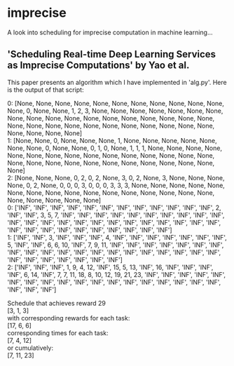 # imprecise
A look into scheduling for imprecise computation in machine learning...


## 'Scheduling Real-time Deep Learning Services as Imprecise Computations' by Yao et al.
This paper presents an algorithm which I have implemented in 'alg.py'. Here is the output of that script:

0: [None, None, None, None, None, None, None, None, None, None, None, None, 0, None, None, 1, 2, 3, None, None, None, None, None, None, None, None, None, None, None, None, None, None, None, None, None, None, None, None, None, None, None, None, None, None, None, None, None, None, None, None, None]  
1: [None, None, 0, None, None, None, 1, None, None, None, None, None, None, None, 0, None, None, 0, 1, 0, None, 1, 1, 1, None, None, None, None, None, None, None, None, None, None, None, None, None, None, None, None, None, None, None, None, None, None, None, None, None, None, None]  
2: [None, None, None, 0, 2, 0, 2, None, 3, 0, 2, None, 3, None, None, None, None, 0, 2, None, 0, 0, 0, 3, 0, 0, 0, 3, 3, 3, None, None, None, None, None, None, None, None, None, None, None, None, None, None, None, None, None, None, None, None, None]  
0: ['INF', 'INF', 'INF', 'INF', 'INF', 'INF', 'INF', 'INF', 'INF', 'INF', 'INF', 'INF', 2, 'INF', 'INF', 3, 5, 7, 'INF', 'INF', 'INF', 'INF', 'INF', 'INF', 'INF', 'INF', 'INF', 'INF', 'INF', 'INF', 'INF', 'INF', 'INF', 'INF', 'INF', 'INF', 'INF', 'INF', 'INF', 'INF', 'INF', 'INF', 'INF', 'INF', 'INF', 'INF', 'INF', 'INF', 'INF', 'INF', 'INF']  
1: ['INF', 'INF', 3, 'INF', 'INF', 'INF', 4, 'INF', 'INF', 'INF', 'INF', 'INF', 'INF', 'INF', 5, 'INF', 'INF', 6, 6, 10, 'INF', 7, 9, 11, 'INF', 'INF', 'INF', 'INF', 'INF', 'INF', 'INF', 'INF', 'INF', 'INF', 'INF', 'INF', 'INF', 'INF', 'INF', 'INF', 'INF', 'INF', 'INF', 'INF', 'INF', 'INF', 'INF', 'INF', 'INF', 'INF', 'INF']  
2: ['INF', 'INF', 'INF', 1, 9, 4, 12, 'INF', 15, 5, 13, 'INF', 16, 'INF', 'INF', 'INF', 'INF', 6, 14, 'INF', 7, 7, 11, 18, 8, 10, 12, 19, 21, 23, 'INF', 'INF', 'INF', 'INF', 'INF', 'INF', 'INF', 'INF', 'INF', 'INF', 'INF', 'INF', 'INF', 'INF', 'INF', 'INF', 'INF', 'INF', 'INF', 'INF', 'INF']  


Schedule that achieves reward 29   
[3, 1, 3]  
with corresponding rewards for each task:  
[17, 6, 6]  
corresponding times for each task:  
[7, 4, 12]  
or cumulatively:  
[7, 11, 23]  
